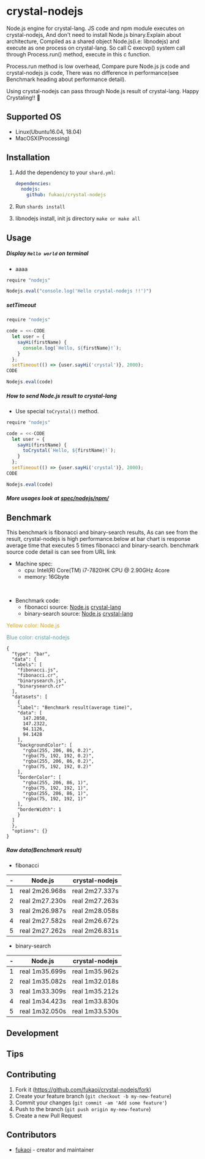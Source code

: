 # crystal-nodejs

Node.js engine for crystal-lang. JS code and npm module executes on crystal-nodejs, And don't need to install Node.js binary.Explain about architecture, Compiled as a shared object Node.js(i.e: libnodejs) and execute as one process on crystal-lang. So call C execvp() system call through Process.run() method, execute in this c function.

Process.run method is low overhead, Compare pure Node.js js code and crystal-nodejs js code, There was no difference in performance(see Benchmark heading  about performance detail).

Using crystal-nodejs can pass through  Node.js result of crystal-lang. Happy Crystaling!! :tada:

## Supported OS

- Linux(Ubuntu16.04, 18.04)
- MacOSX(Processing)

## Installation

1. Add the dependency to your `shard.yml`:

   ```yaml
   dependencies:
     nodejs:
       github: fukaoi/crystal-nodejs
   ```

2. Run `shards install`


3. libnodejs install, init js directory `make or make all`


## Usage

##### Display `Hello world` on terminal

* aaaa

```js
require "nodejs"

Nodejs.eval("console.log('Hello crystal-nodejs !!')")
```

##### setTimeout
```js
require "nodejs"

code = <<-CODE
  let user = {
    sayHi(firstName) {
      console.log(`Hello, ${firstName}!`);
    }
  };
  setTimeout(() => {user.sayHi('crystal')}, 2000);
CODE

Nodejs.eval(code)
```

##### How to send Node.js result to crystal-lang

* Use special `toCrystal()` method. 

```js
require "nodejs"

code = <<-CODE
  let user = {
    sayHi(firstName) {
      toCrystal(`Hello, ${firstName}!`);
    }
  };
  setTimeout(() => {user.sayHi('crystal')}, 2000);
CODE

Nodejs.eval(code)
```


##### More usages look at [spec/nodejs/npm/](https://github.com/fukaoi/crystal-nodejs/tree/master/spec/nodejs/npm)

## Benchmark

This benchmark is fibonacci and binary-search results, As can see from the result, crystal-nodejs is high performance.below at bar chart is response average time that executes 5 times fibonacci and binary-search. benchmark source code detail  is can see from URL link

* Machine spec: 
  * cpu: Intel(R) Core(TM) i7-7820HK CPU @ 2.90GHz  4core
  * memory: 16Gbyte 

<br />

* Benchmark code:  
  * fibonacci source: [Node.js](https://github.com/fukaoi/crystal-nodejs/blob/benchmark/bench/fibonacci.js) [crystal-lang](https://github.com/fukaoi/crystal-nodejs/blob/benchmark/bench/binarysearch.cr)
  * binary-search source: [Node.js](https://github.com/fukaoi/crystal-nodejs/blob/benchmark/bench/binarysearch.js) [crystal-lang](https://github.com/fukaoi/crystal-nodejs/blob/benchmark/bench/binarysearch.cr)   


<font color="GoldenRod">Yellow color: Node.js</font>

<font color="CadetBlue">Blue color: cristal-nodejs</font>

```chart
{
  "type": "bar",
  "data": {
  "labels": [
    "fibonacci.js",
    "fibonacci.cr",
    "binarysearch.js",
    "binarysearch.cr"
  ],
  "datasets": [
    {
    "label": "Benchmark result(average time)",
    "data": [
      147.2058,
      147.2322,
      94.1126,
      94.1428 
    ],
    "backgroundColor": [
      "rgba(255, 206, 86, 0.2)",
      "rgba(75, 192, 192, 0.2)",
      "rgba(255, 206, 86, 0.2)",
      "rgba(75, 192, 192, 0.2)"
    ],
    "borderColor": [
      "rgba(255, 206, 86, 1)",
      "rgba(75, 192, 192, 1)",
      "rgba(255, 206, 86, 1)",
      "rgba(75, 192, 192, 1)"
    ],
    "borderWidth": 1
    }
  ]
  },
  "options": {}
}
```

##### Raw data(Benchmark result)

* fibonacci

|  -  | Node.js | crystal-nodejs |
| ---- | ---- | ---- |
|  1  | real 2m26.968s | real 2m27.337s |
|  2  | real 2m27.230s | real 2m27.263s |
|  3  | real 2m26.987s | real 2m28.058s |
|  4  | real 2m27.582s | real 2m26.672s |
|  5  | real 2m27.262s | real 2m26.831s |


* binary-search

|  -  | Node.js | crystal-nodejs |
| ---- | ---- | ---- |
|  1  | real 1m35.699s | real 1m35.962s |
|  2  | real 1m35.082s | real 1m32.018s |
|  3  | real 1m33.309s | real 1m35.212s |
|  4  | real 1m34.423s | real 1m33.830s |
|  5  | real 1m32.050s | real 1m33.530s |


## Development

## Tips


## Contributing

1. Fork it (<https://github.com/fukaoi/crystal-nodejs/fork>)
2. Create your feature branch (`git checkout -b my-new-feature`)
3. Commit your changes (`git commit -am 'Add some feature'`)
4. Push to the branch (`git push origin my-new-feature`)
5. Create a new Pull Request

## Contributors

- [fukaoi](https://github.com/fukaoi) - creator and maintainer
